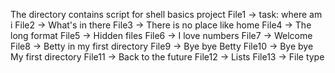 The directory contains script for shell basics project
File1 -> task: where am i
File2 -> What's in there
File3 -> There is no place like home
File4 -> The long format
File5 -> Hidden files
File6 -> I love numbers
File7 -> Welcome
File8 -> Betty in my first directory
File9 -> Bye bye Betty
File10 -> Bye bye My first directory
 File11 -> Back to the future
 File12 -> Lists
 File13 -> File type
